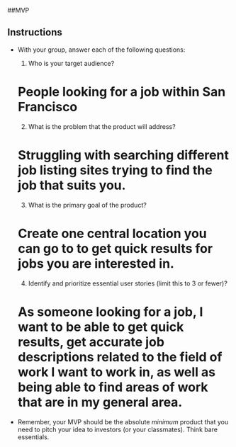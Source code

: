 ##MVP
## Instructions
* With your group, answer each of the following questions:
  1. Who is your target audience?
    # People looking for a job within San Francisco
  2. What is the problem that the product will address?
    # Struggling with searching different job listing sites trying to find the job that suits you.
  3. What is the primary goal of the product?
    # Create one central location you can go to to get quick results for jobs you are interested in.
  4. Identify and prioritize essential user stories (limit this to 3 or fewer)?
    # As someone looking for a job, I want to be able to get quick results, get accurate job descriptions related to the field of work I want to work in, as well as being able to find areas of work that are in my general area.


* Remember, your MVP should be the absolute *minimum* product that you need to pitch your idea to investors (or your classmates). Think bare essentials.

